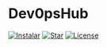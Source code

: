 # Dev0psHub
[![Instalar](https://img.shields.io/badge/Instalar-Click_Here-blue)]()
[![Star](https://img.shields.io/github/stars/antoniocalvopi/Dev0psHub?style=social)](https://github.com/antoniocalvopi/Dev0psHub)
[![License](https://img.shields.io/badge/License-MIT-green)](LICENSE)
